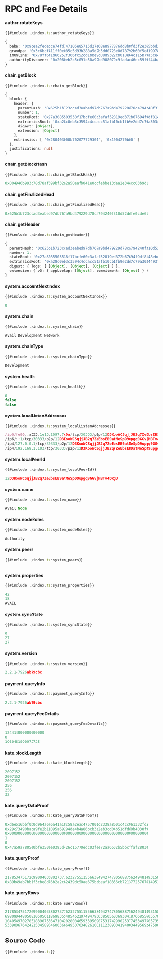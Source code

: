 # RPC and Fee Details

#### author.rotateKeys

```ts
{{#include ./index.ts:author_rotateKeys}}
```

```ts
{
  babe: '0x9cea2fedecce74fd747105e85715d27e68e8977876dd8b8fd3f2e365bbd2c47a',
  grandpa: '0x3c6bcf411ff0e085c5d93b288a5d2b5dd0728e8d78792b60f5ed199788f88f98',
  imOnline: '0x78ff6f1d66252f366fc52cd1bbe9c08d9322cb018e64c115b79a5ce43ae8a241',
  authorityDiscover: '0x2080eb2c5c091c50a92bd908079c9fadac46ec59f9f44b4114858f1b5df6971c'
}
```

#### chain.getBlock

```ts
{{#include ./index.ts:chain_getBlock}}
```

```ts
{
  block: {
    header: {
      parentHash: '0x625b1b723ccad3eabed97db767a9bd479229d78ca794240f310d52ddfe0cde61',
      number: 1,
      stateRoot: '0x27a3085503538f17bcfe60c3afaf52819ed372b67694f9df8148ebe483923052',
      extrinsicsRoot: '0xa28c0eb3c3594c4ccacc51afb10cb1fb9e2dd7c79a3034493fe848741dec1423',
      digest: [Object],
      extension: [Object]
    },
    extrinsics: [ '0x280403000b702077729301', '0x1004270b00' ]
  },
  justifications: null
}
```

#### chain.getBlockHash

```ts
{{#include ./index.ts:chain_getBlockHash}}
```

```ts
0x004946b993c78d78af699bf32a2a50eafb041e0cdfebbe13daa2e34ecc03b9d1
```

#### chain.getFinalizedHead

```ts
{{#include ./index.ts:chain_getFinalizedHead}}
```

```ts
0x625b1b723ccad3eabed97db767a9bd479229d78ca794240f310d52ddfe0cde61
```

#### chain.getHeader

```ts
{{#include ./index.ts:chain_getHeader}}
```

```ts
{
  parentHash: '0x625b1b723ccad3eabed97db767a9bd479229d78ca794240f310d52ddfe0cde61',
  number: 1,
  stateRoot: '0x27a3085503538f17bcfe60c3afaf52819ed372b67694f9df8148ebe483923052',
  extrinsicsRoot: '0xa28c0eb3c3594c4ccacc51afb10cb1fb9e2dd7c79a3034493fe848741dec1423',
  digest: { logs: [ [Object], [Object], [Object] ] },
  extension: { v3: { appLookup: [Object], commitment: [Object] } }
}

```

#### system.accountNextIndex

```ts
{{#include ./index.ts:system_accountNextIndex}}
```

```ts
0
```

#### system.chain

```ts
{{#include ./index.ts:system_chain}}
```

```ts
Avail Development Network
```

#### system.chainType

```ts
{{#include ./index.ts:system_chainType}}
```

```ts
Development
```

#### system.health

```ts
{{#include ./index.ts:system_health}}
```

```ts
0
false
false
```

#### system.localListenAddresses

```ts
{{#include ./index.ts:system_localListenAddresses}}
```

```ts
/ip6/fe80::a333:1e13:2097:7c0a/tcp/30333/p2p/12D3KooWCSqjjJB2q7ZeEbsEB9atMeSpD9upgq9GGvjHBTv4DRgU
/ip6/::1/tcp/30333/p2p/12D3KooWCSqjjJB2q7ZeEbsEB9atMeSpD9upgq9GGvjHBTv4DRgU
/ip4/127.0.0.1/tcp/30333/p2p/12D3KooWCSqjjJB2q7ZeEbsEB9atMeSpD9upgq9GGvjHBTv4DRgU
/ip4/192.168.1.103/tcp/30333/p2p/12D3KooWCSqjjJB2q7ZeEbsEB9atMeSpD9upgq9GGvjHBTv4DRgU
```

#### system.localPeerId

```ts
{{#include ./index.ts:system_localPeerId}}
```

```ts
12D3KooWCSqjjJB2q7ZeEbsEB9atMeSpD9upgq9GGvjHBTv4DRgU

```

#### system.name

```ts
{{#include ./index.ts:system_name}}
```

```ts
Avail Node
```

#### system.nodeRoles

```ts
{{#include ./index.ts:system_nodeRoles}}
```

```ts
Authority
```

#### system.peers

```ts
{{#include ./index.ts:system_peers}}
```

```ts

```

#### system.properties

```ts
{{#include ./index.ts:system_properties}}
```

```ts
42
18
AVAIL
```

#### system.syncState

```ts
{{#include ./index.ts:system_syncState}}
```

```ts
0
27
27
```

#### system.version

```ts
{{#include ./index.ts:system_version}}
```

```ts
2.2.1-7926ab79cbc
```

#### payment.queryInfo

```ts
{{#include ./index.ts:payment_queryInfo}}
```

```ts
2.2.1-7926ab79cbc
```

#### payment.queryFeeDetails

```ts
{{#include ./index.ts:payment_queryFeeDetails}}
```

```ts
124414000000000000
0
1960461890972725
```

#### kate.blockLength

```ts
{{#include ./index.ts:kate_blockLength}}
```

```ts
2097152
2097152
2097152
256
256
32
```

#### kate.queryDataProof

```ts
{{#include ./index.ts:kate_queryDataProof}}
```

```ts
0xd6e516bbf0b0d964a6a6a41a18c58a2eac4757001c2338a8601c4cc961332fda
0x29c73490baca9fe2b11095a69294de4b4a86bcb3a2eb3cd04b51dfdd0b4030f9
0x0000000000000000000000000000000000000000000000000000000000000000
1
0
0x47a59a7805e0bfe350ee0395d426c15770edc03fee72aa6532b5bbcffaf28030
```

#### kate.queryProof

```ts
{{#include ./index.ts:kate_queryProof}}
```

```ts
2178534751726990040338027377623275511556638494274780568875624948149315822336
0x89b49ab7bb1f3cbe8d76b2a2c62439dc50ae675bcbeaf18356cb7213772576761495145a8aff45a3e2f798d169a3efc0
```

#### kate.queryRows

```ts
{{#include ./index.ts:kate_queryRows}}
```

```ts
2178534751726990040338027377623275511556638494274780568875624948149315822336
69809044805081050561186983554854622074947956385056036930418766855605578529536
10405497027851839075564710420280846593395090753174299025377453497505735898368
53390067642421534589546003666495070348261001112389004194003449569247590612992
```

## Source Code

```ts
{{#include ./index.ts}}
```
